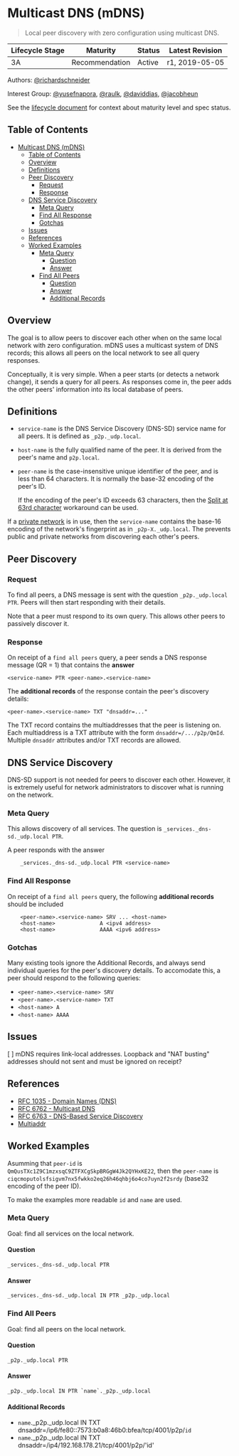 # Multicast DNS (mDNS)

> Local peer discovery with zero configuration using multicast DNS.

| Lifecycle Stage | Maturity       | Status | Latest Revision |
|-----------------|----------------|--------|-----------------|
| 3A              | Recommendation | Active | r1, 2019-05-05  |

Authors: [@richardschneider]

Interest Group: [@yusefnapora], [@raulk], [@daviddias], [@jacobheun]

[@richardschneider]: https://github.com/richardschneider
[@yusefnapora]: https://github.com/yusefnapora
[@raulk]: https://github.com/raulk
[@daviddias]: https://github.com/daviddias
[@jacobheun]: https://github.com/jacobheun

See the [lifecycle document][lifecycle-spec] for context about maturity level
and spec status.

[lifecycle-spec]: https://github.com/libp2p/specs/blob/master/00-framework-01-spec-lifecycle.md

## Table of Contents

- [Multicast DNS (mDNS)](#multicast-dns-mdns)
    - [Table of Contents](#table-of-contents)
    - [Overview](#overview)
    - [Definitions](#definitions)
    - [Peer Discovery](#peer-discovery)
        - [Request](#request)
        - [Response](#response)
    - [DNS Service Discovery](#dns-service-discovery)
        - [Meta Query](#meta-query)
        - [Find All Response](#find-all-response)
        - [Gotchas](#gotchas)
    - [Issues](#issues)
    - [References](#references)
    - [Worked Examples](#worked-examples)
        - [Meta Query](#meta-query-1)
            - [Question](#question)
            - [Answer](#answer)
        - [Find All Peers](#find-all-peers)
            - [Question](#question-1)
            - [Answer](#answer-1)
            - [Additional Records](#additional-records)

## Overview

The goal is to allow peers to discover each other when on the same local network with zero configuration. mDNS uses a multicast system of DNS records; this allows all peers on the local network to see all query responses.

Conceptually, it is very simple. When a peer starts (or detects a network change), it sends a query for all peers. As responses come in, the peer adds the other peers' information into its local database of peers.

## Definitions

- `service-name` is the DNS Service Discovery (DNS-SD) service name for all peers. It is defined as `_p2p._udp.local`.
- `host-name` is the fully qualified name of the peer. It is derived from the peer's name and `p2p.local`.
- `peer-name` is the case-insensitive unique identifier of the peer, and is less than 64 characters. It is normally the base-32 encoding of the peer's ID.

   If the encoding of the peer's ID exceeds 63 characters, then the [Split at 63rd character](https://github.com/ipfs/in-web-browsers/issues/89#issue-341357014) workaround can be used.

If a [private network](https://github.com/libp2p/specs/blob/master/pnet/Private-Networks-PSK-V1.md) is in use, then the `service-name` contains the base-16 encoding of the network's fingerprint  as in `_p2p-X._udp.local`. 
The prevents public and private networks from discovering each other's peers.

## Peer Discovery

### Request

To find all peers, a DNS message is sent with the question `_p2p._udp.local PTR`. Peers will then start responding with their details.

Note that a peer must respond to its own query. This allows other peers to passively discover it.

### Response

On receipt of a `find all peers` query, a peer sends a DNS response message (QR = 1) that contains the **answer**

```
<service-name> PTR <peer-name>.<service-name>
```

The **additional records** of the response contain the peer's discovery details:

```
<peer-name>.<service-name> TXT "dnsaddr=..."
```

The TXT record contains the multiaddresses that the peer is listening on. Each multiaddress is a TXT attribute with the form `dnsaddr=/.../p2p/QmId`. Multiple `dnsaddr` attributes and/or TXT records are allowed.

## DNS Service Discovery

DNS-SD support is not needed for peers to discover each other. However, it is extremely useful for network administrators to discover what is running on the network.

### Meta Query

This allows discovery of all services. The question is `_services._dns-sd._udp.local PTR`.

A peer responds with the answer

```
    _services._dns-sd._udp.local PTR <service-name>
```   
   
### Find All Response

On receipt of a `find all peers` query, the following **additional records** should be included

```
    <peer-name>.<service-name> SRV ... <host-name>
    <host-name>              A <ipv4 address>
    <host-name>              AAAA <ipv6 address>
```

### Gotchas

Many existing tools ignore the Additional Records, and always send individual queries for the peer's discovery details. To accomodate this, a peer should respond to the following queries:

- `<peer-name>.<service-name> SRV`
- `<peer-name>.<service-name> TXT`
- `<host-name> A`
- `<host-name> AAAA`

## Issues

[ ] mDNS requires link-local addresses. Loopback and "NAT busting" addresses should not sent and must be ignored on receipt?
 
## References

- [RFC 1035 - Domain Names (DNS)](https://tools.ietf.org/html/rfc1035)
- [RFC 6762 - Multicast DNS](https://tools.ietf.org/html/rfc6762)
- [RFC 6763 - DNS-Based Service Discovery](https://tools.ietf.org/html/rfc6763)
- [Multiaddr](https://github.com/multiformats/multiaddr)

## Worked Examples

Asumming that `peer-id` is `QmQusTXc1Z9C1mzxsqC9ZTFXCgSkpBRGgW4Jk2QYHxKE22`, then the `peer-name` is `ciqcmoputolsfsigvm7nx5fwkko2eq26h46qhbj6o4co7uyn2f2srdy` (base32 encoding of the peer ID).

To make the examples more readable `id` and `name` are used.

### Meta Query

Goal: find all services on the local network.

#### Question

```
_services._dns-sd._udp.local PTR
```

#### Answer

```
_services._dns-sd._udp.local IN PTR _p2p._udp.local
```

### Find All Peers

Goal: find all peers on the local network.

#### Question

```
_p2p._udp.local PTR
```

#### Answer

```
_p2p._udp.local IN PTR `name`._p2p._udp.local
```

#### Additional Records

- `name`._p2p._udp.local IN TXT dnsaddr=/ip6/fe80::7573:b0a8:46b0:bfea/tcp/4001/p2p/`id`
- `name`._p2p._udp.local IN TXT dnsaddr=/ip4/192.168.178.21/tcp/4001/p2p/'id'
